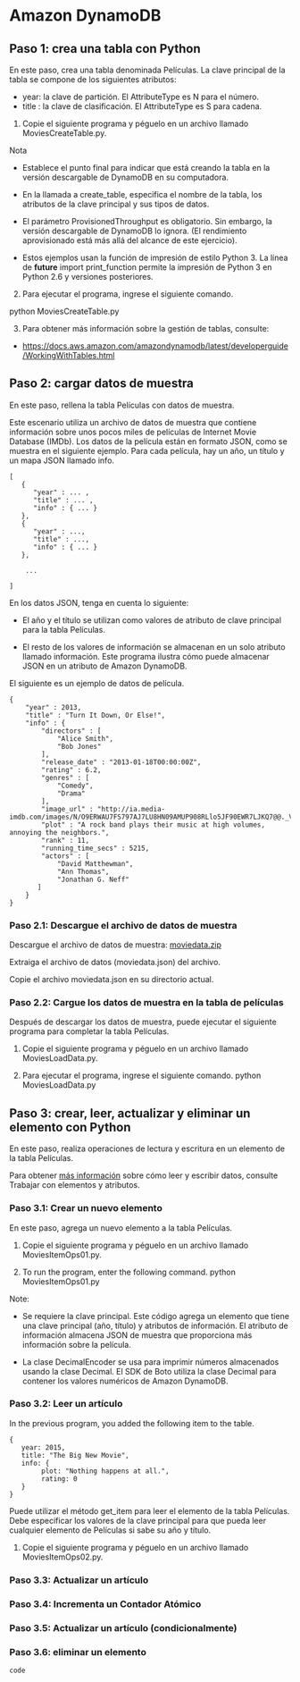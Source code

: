 # Amazon DynamoDB

## Paso 1: crea una tabla con Python
En este paso, crea una tabla denominada Películas. La clave principal de la 
tabla se compone de los siguientes atributos:

* year: la clave de partición. El AttributeType es N para el número. 
* title : la clave de clasificación. El AttributeType es S para cadena.

1. Copie el siguiente programa y péguelo en un archivo llamado MoviesCreateTable.py.

Nota
* Establece el punto final para indicar que está creando la tabla en la versión 
descargable de DynamoDB en su computadora.

* En la llamada a create_table, especifica el nombre de la tabla, los atributos 
de la clave principal y sus tipos de datos.

* El parámetro ProvisionedThroughput es obligatorio. Sin embargo, la versión 
descargable de DynamoDB lo ignora. (El rendimiento aprovisionado está más allá 
del alcance de este ejercicio).

* Estos ejemplos usan la función de impresión de estilo Python 3. La línea de 
__future__ import print_function permite la impresión de Python 3 en Python 
2.6 y versiones posteriores.

2. Para ejecutar el programa, ingrese el siguiente comando.

python MoviesCreateTable.py

3. Para obtener más información sobre la gestión de tablas, consulte:

* https://docs.aws.amazon.com/amazondynamodb/latest/developerguide/WorkingWithTables.html


## Paso 2: cargar datos de muestra

En este paso, rellena la tabla Películas con datos de muestra.

Este escenario utiliza un archivo de datos de muestra que contiene información 
sobre unos pocos miles de películas de Internet Movie Database (IMDb). Los datos 
de la película están en formato JSON, como se muestra en el siguiente ejemplo. 
Para cada película, hay un año, un título y un mapa JSON llamado info.

```
[
   {
      "year" : ... ,
      "title" : ... ,
      "info" : { ... }
   },
   {
      "year" : ...,
      "title" : ...,
      "info" : { ... }
   },

    ...

]
```


En los datos JSON, tenga en cuenta lo siguiente:

* El año y el título se utilizan como valores de atributo de clave principal para la tabla Películas.

* El resto de los valores de información se almacenan en un solo atributo llamado información. Este programa ilustra cómo puede almacenar JSON en un atributo de Amazon DynamoDB.

El siguiente es un ejemplo de datos de película.

```
{
    "year" : 2013,
    "title" : "Turn It Down, Or Else!",
    "info" : {
        "directors" : [
            "Alice Smith",
            "Bob Jones"
        ],
        "release_date" : "2013-01-18T00:00:00Z",
        "rating" : 6.2,
        "genres" : [
            "Comedy",
            "Drama"
        ],
        "image_url" : "http://ia.media-imdb.com/images/N/O9ERWAU7FS797AJ7LU8HN09AMUP908RLlo5JF90EWR7LJKQ7@@._V1_SX400_.jpg",
        "plot" : "A rock band plays their music at high volumes, annoying the neighbors.",
        "rank" : 11,
        "running_time_secs" : 5215,
        "actors" : [
            "David Matthewman",
            "Ann Thomas",
            "Jonathan G. Neff"
       ]
    }
}
```


### Paso 2.1: Descargue el archivo de datos de muestra

Descargue el archivo de datos de muestra: [moviedata.zip](https://docs.aws.amazon.com/amazondynamodb/latest/developerguide/samples/moviedata.zip)

Extraiga el archivo de datos (moviedata.json) del archivo.

Copie el archivo moviedata.json en su directorio actual.

### Paso 2.2: Cargue los datos de muestra en la tabla de películas

Después de descargar los datos de muestra, puede ejecutar el siguiente programa para completar la tabla Películas.

1. Copie el siguiente programa y péguelo en un archivo llamado MoviesLoadData.py.

2. Para ejecutar el programa, ingrese el siguiente comando. 
python MoviesLoadData.py



## Paso 3: crear, leer, actualizar y eliminar un elemento con Python

En este paso, realiza operaciones de lectura y escritura en un elemento de la 
tabla Películas. 

Para obtener [más información](https://docs.aws.amazon.com/amazondynamodb/latest/developerguide/WorkingWithItems.html) sobre cómo leer y escribir datos, consulte Trabajar 
con elementos y atributos.


### Paso 3.1: Crear un nuevo elemento
En este paso, agrega un nuevo elemento a la tabla Películas. 
1. Copie el siguiente programa y péguelo en un archivo llamado MoviesItemOps01.py.

2. To run the program, enter the following command.
python MoviesItemOps01.py

Note:

* Se requiere la clave principal. Este código agrega un elemento que tiene una clave principal (año, título) y atributos de información. El atributo de información almacena JSON de muestra que proporciona más información sobre la película.

* La clase DecimalEncoder se usa para imprimir números almacenados usando la clase Decimal. El SDK de Boto utiliza la clase Decimal para contener los valores numéricos de Amazon DynamoDB.

### Paso 3.2: Leer un artículo
In the previous program, you added the following item to the table.

```
{
   year: 2015,
   title: "The Big New Movie",
   info: {
        plot: "Nothing happens at all.",
        rating: 0
   }
}
```

Puede utilizar el método get_item para leer el elemento de la tabla Películas. Debe especificar los valores de la clave principal para que pueda leer cualquier elemento de Películas si sabe su año y título.

1. Copie el siguiente programa y péguelo en un archivo llamado MoviesItemOps02.py.


### Paso 3.3: Actualizar un artículo
### Paso 3.4: Incrementa un Contador Atómico
### Paso 3.5: Actualizar un artículo (condicionalmente)
### Paso 3.6: eliminar un elemento

```
code
```


